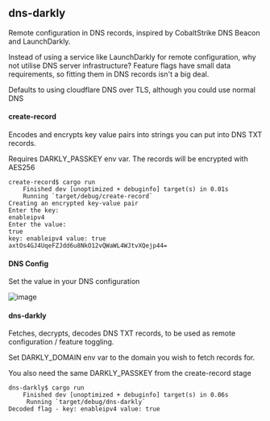 ## dns-darkly


Remote configuration in DNS records, inspired by CobaltStrike DNS Beacon and LaunchDarkly.

Instead of using a service like LaunchDarkly for remote configuration, why not utilise DNS server infrastructure? Feature flags have small data requirements, so fitting them in DNS records isn't a big deal.

Defaults to using cloudflare DNS over TLS, although you could use normal DNS

#### create-record
Encodes and encrypts key value pairs into strings you can put into DNS TXT records.

Requires DARKLY_PASSKEY env var. The records will be encrypted with AES256

```
create-record$ cargo run
    Finished dev [unoptimized + debuginfo] target(s) in 0.01s
    Running `target/debug/create-record`
Creating an encrypted key-value pair
Enter the key:
enableipv4
Enter the value:
true
key: enableipv4 value: true
axtOs4GJ4UqeFZJdd6u8NkO12vQWaWL4WJtvXQejp44=
```

#### DNS Config
Set the value in your DNS configuration

![image](https://user-images.githubusercontent.com/5002212/180603872-fe15564c-fd76-4ed8-a926-fe8b405b2956.png)


#### dns-darkly
Fetches, decrypts, decodes DNS TXT records, to be used as remote configuration / feature toggling.

Set DARKLY_DOMAIN env var to the domain you wish to fetch records for.

You also need the same DARKLY_PASSKEY from the create-record stage


```
dns-darkly$ cargo run
    Finished dev [unoptimized + debuginfo] target(s) in 0.06s
     Running `target/debug/dns-darkly`
Decoded flag - key: enableipv4 value: true
```



